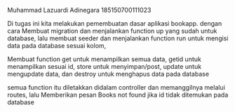 Muhammad Lazuardi Adinegara
185150700111023

Di tugas ini kita melakukan pemembuatan dasar aplikasi bookapp. dengan cara Membuat migration dan menjalankan function up yang sudah untuk database, lalu membuat seeder dan menjalankan function run untuk mengisi data pada database sesuai kolom,

Membuat function get untuk menampilkan semua data, 
getid untuk menampilkan sesuai id, 
store untuk menyimpan/post, 
update untuk mengupdate data, dan 
destroy untuk menghapus data pada database 

semua function itu diletakkan didalam controller dan memanggilnya melalui routes, lalu Memberikan pesan Books not found jika id tidak ditemukan pada database
